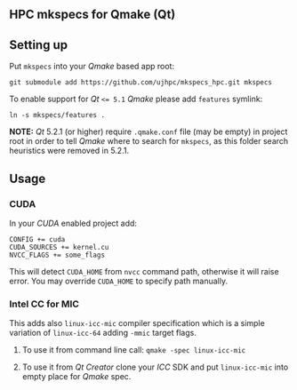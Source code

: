 HPC mkspecs for Qmake (Qt)
--------------------------

## Setting up

Put `mkspecs` into your *Qmake* based app root:

	git submodule add https://github.com/ujhpc/mkspecs_hpc.git mkspecs

To enable support for *Qt* `<= 5.1` *Qmake* please add `features` symlink:

	ln -s mkspecs/features .

**NOTE:** *Qt* 5.2.1 (or higher) require `.qmake.conf` file (may be empty) in
project root in order to tell *Qmake* where to search for `mkspecs`, as this
folder search heuristics were removed in 5.2.1.

## Usage

### CUDA

In your *CUDA* enabled project add:

	CONFIG += cuda
	CUDA_SOURCES += kernel.cu
	NVCC_FLAGS += some_flags

This will detect `CUDA_HOME` from `nvcc` command path, otherwise it will raise
error. You may override `CUDA_HOME` to specify path manually.

### Intel CC for MIC

This adds also `linux-icc-mic` compiler specification which is a simple
variation of `linux-icc-64` adding `-mmic` target flags.

1. To use it from command line call: `qmake -spec linux-icc-mic`

2. To use it from *Qt Creator* clone your *ICC* SDK and put `linux-icc-mic`
	into empty place for *Qmake* spec.
